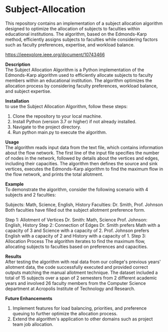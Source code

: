 # Subject-Allocation
This repository contains an implementation of a subject allocation algorithm designed to optimize the allocation of subjects to faculties within educational institutions. The algorithm, based on the Edmonds-Karp method, efficiently assigns subjects to faculties while considering factors such as faculty preferences, expertise, and workload balance.

https://ieeexplore.ieee.org/document/10743466

**Description**<br>
The Subject Allocation Algorithm is a Python implementation of the Edmonds-Karp algorithm used to efficiently allocate subjects to faculty members within an educational institution. The algorithm optimizes the allocation process by considering faculty preferences, workload balance, and subject expertise.

**Installation**<br>
to use the Subject Allocation Algorithm, follow these steps:

1. Clone the repository to your local machine.
2. Install Python (version 3.7 or higher) if not already installed.
3. Navigate to the project directory.
4. Run python main.py to execute the algorithm.

**Usage**<br>
The algorithm reads input data from the text file, which contains information about the flow network. The first line of the input file specifies the number of nodes in the network, followed by details about the vertices and edges, including their capacities. The algorithm then defines the source and sink vertices, executes the Edmonds-Karp algorithm to find the maximum flow in the flow network, and prints the total allotment.

**Example**<br>
To demonstrate the algorithm, consider the following scenario with 4 subjects and 2 faculties:

Subjects: Math, Science, English, History
Faculties: Dr. Smith, Prof. Johnson
Both faculties have filled out the subject allotment preference form.

Step 1: Allotment of Vertices
Dr. Smith: Math, Science
Prof. Johnson: English, History
Step 2: Connection of Edges
Dr. Smith prefers Math with a capacity of 3 and Science with a capacity of 2.
Prof. Johnson prefers English with a capacity of 2 and History with a capacity of 1.
Step 3: Allocation Process
The algorithm iterates to find the maximum flow, allocating subjects to faculties based on preferences and capacities.

**Results**<br>
After testing the algorithm with real data from our college's previous years' allotment data, the code successfully executed and provided correct outputs matching the manual allotment technique. The dataset included a total of 15 subjects over a span of 2 semesters from 2 different academic years and involved 26 faculty members from the Computer Science department at Acropolis Institute of Technology and Research.

**Future Enhancements**<br>
1. Implement features for load balancing, priorities, and preference queuing to further optimize the allocation process.
2. Extend the algorithm's application to other domains such as project team job allocation.
